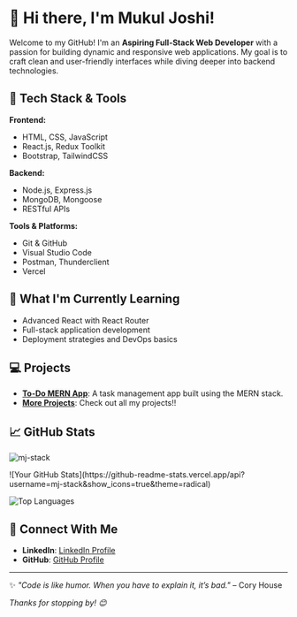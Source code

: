 # 👋 Hi there, I'm Mukul Joshi!

Welcome to my GitHub! I'm an **Aspiring Full-Stack Web Developer** with a passion for building dynamic and responsive web applications. My goal is to craft clean and user-friendly interfaces while diving deeper into backend technologies.

## 🚀 **Tech Stack & Tools**

**Frontend:**
- HTML, CSS, JavaScript
- React.js, Redux Toolkit
- Bootstrap, TailwindCSS

**Backend:**
- Node.js, Express.js
- MongoDB, Mongoose
- RESTful APIs

**Tools & Platforms:**
- Git & GitHub
- Visual Studio Code
- Postman, Thunderclient
- Vercel

## 🌱 **What I'm Currently Learning**
- Advanced React with React Router
- Full-stack application development
- Deployment strategies and DevOps basics

## 💻 **Projects**
- **[To-Do MERN App](https://github.com/mj-stack/todo-mern-app)**: A task management app built using the MERN stack.
- **[More Projects](https://github.com/mj-stack?tab=repositories)**: Check out all my projects!!

## 📈 **GitHub Stats**
<p><img align="center" src="https://streak-stats.demolab.com/?user=mj-stack" alt="mj-stack" /></p>
![Your GitHub Stats](https://github-readme-stats.vercel.app/api?username=mj-stack&show_icons=true&theme=radical)

![Top Languages](https://github-readme-stats.vercel.app/api/top-langs/?username=mj-stack&layout=compact&theme=radical)

## 🤝 **Connect With Me**
- **LinkedIn**: [LinkedIn Profile](https://linkedin.com/in/mukul-joshi-5375a9229)
- **GitHub**: [GitHub Profile](https://github.com/mj-stack)

---

✨ _"Code is like humor. When you have to explain it, it’s bad."_ – Cory House

_Thanks for stopping by! 😊_
